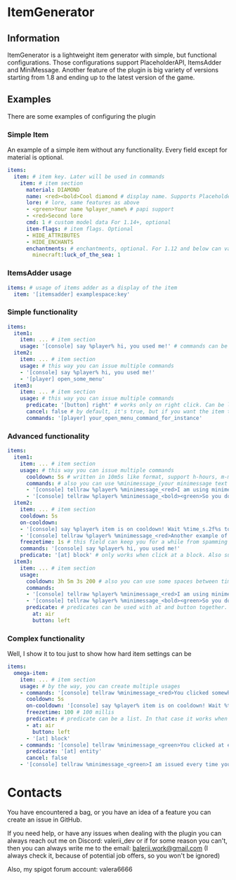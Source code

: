# ItemGenerator

## Information
ItemGenerator is a lightweight item generator with simple, but functional configurations. Those configurations support PlaceholderAPI, ItemsAdder and MiniMessage. Another feature of the plugin is big variety of versions starting from 1.8 and ending up to the latest version of the game. 

## Examples
There are some examples of configuring the plugin
### Simple Item
An example of a simple item without any functionality. Every field except for material is optional.
```yaml
items:
  item: # item key. Later will be used in commands
    item: # item section
      material: DIAMOND 
      name: <red><bold>Cool diamond # display name. Supports PlaceholderAPI and MiniMessage. Optional
      lore: # lore, same features as above
      - <green>Your name %player_name% # papi support
      - <red>Second lore
      cmd: 1 # custom model data For 1.14+, optional
      item-flags: # item flags. Optional
      - HIDE_ATTRIBUTES
      - HIDE_ENCHANTS
      enchantments: # enchantments, optional. For 1.12 and below can vary
        minecraft:luck_of_the_sea: 1
```

### ItemsAdder usage
```yaml
items: # usage of items adder as a display of the item
  item: '[itemsadder] examplespace:key'
```

### Simple functionality
```yaml
items:
  item1:
    item: ... # item section
    usage: '[console] say %player% hi, you used me!' # commands can be executed as a console or as a player
  item2:
    item: ... # item section
    usage: # this way you can issue multiple commands
    - '[console] say %player% hi, you used me!'
    - '[player] open_some_menu'
  item3:
    item: ... # item section
    usage: # this way you can issue multiple commands
      predicate: '[button] right' # works only on right click. Can be left|right|drop
      cancel: false # by default, it's true, but if you want the item to be used you can set it to false 
      commands: '[player] your_open_menu_command_for_instance'
```

### Advanced functionality
```yaml
items:
  item1:
    item: ... # item section
    usage: # this way you can issue multiple commands
      cooldown: 5s # written in 10m5s like format, support h-hours, m-minutes, s-seconds and millis if unit not specified
      commands: # also you can use %minimessage_(your minimessage text here)% to replace it with json when command is issued
      - '[console] tellraw %player% %minimessage_<red>I am using minimessage in placeholder%'
      - '[console] tellraw %player% %minimessage_<bold><green>So you don''t have to use json%'
  item2:
    item: ... # item section
    cooldown: 5s
    on-cooldown: 
    - '[console] say %player% item is on cooldown! Wait %time_s.2f%s to use again!' # you can use time placeholder to display in ever way you want
    - '[console] tellraw %player% %minimessage_<red>Another example of the time placeholder %time_t% %time_h.5f% %time_m.3f% %'
    freezetime: 1s # this field can keep you for a while from spamming on-cooldown commands after them being issued
    commands: '[console] say %player% hi, you used me!'
    predicate: '[at] block' # only works when click at a block. Also supports air|entity|player
  item3:
    item: ... # item section
    usage:
      cooldown: 3h 5m 3s 200 # also you can use some spaces between time tokens 
      commands:
      - '[console] tellraw %player% %minimessage_<red>I am using minimessage in placeholder%'
      - '[console] tellraw %player% %minimessage_<bold><green>So you don''t have to use json%'
      predicate: # predicates can be used with at and button together. In that case it will only work when clicked at air with left mouse button
        at: air
        button: left
```

### Complex functionality
Well, I show it to tou just to show how hard item settings can be

```yaml
items:
  omega-item:
    item: ... # item section
    usage: # by the way, you can create multiple usages
    - commands: '[console] tellraw %minimessage_<red>You clicked somewhere%'
      cooldown: 5s
      on-cooldown: '[console] say %player% item is on cooldown! Wait %time_s.2f%s to use again!'
      freezetime: 100 # 100 millis
      predicate: # predicate can be a list. In that case it works when clicked at air with LMB or when clicked at block
      - at: air
        button: left
      - '[at] block'
    - commands: '[console] tellraw %minimessage_<green>You clicked at entity%'
      predicate: '[at] entity'
      cancel: false
    - '[console] tellraw %minimessage_<green>I am issued every time you interact with me%player%'
```

# Contacts
You have encountered a bag, or you have an idea of a feature you can create an issue in GitHub.

If you need help, or have any issues when dealing with the plugin you can always reach out me on Discord: valerii_dev or if for some reason you can't, then you can always write me to the email: balerii.work@gmail.com (I always check it, because of potential job offers, so you won't be ignored)

Also, my spigot forum account: valera6666